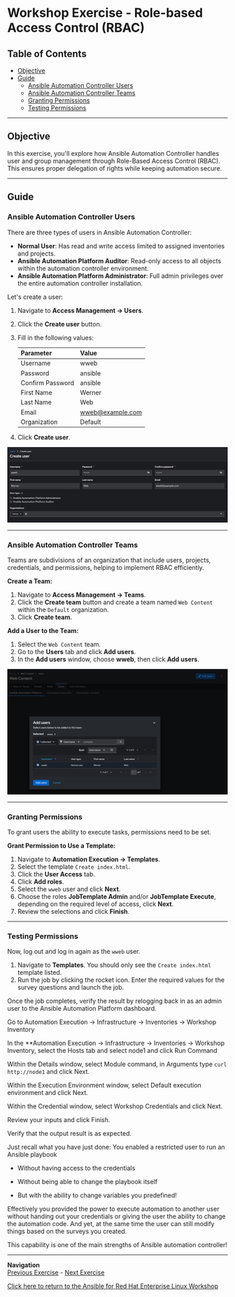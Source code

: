 # Workshop Exercise - Role-based Access Control (RBAC)

## Table of Contents

* [Objective](#objective)
* [Guide](#guide)
  * [Ansible Automation Controller Users](#ansible-automation-controller-users)
  * [Ansible Automation Controller Teams](#ansible-automation-controller-teams)
  * [Granting Permissions](#granting-permissions)
  * [Testing Permissions](#test-permissions)

---

## Objective

In this exercise, you'll explore how Ansible Automation Controller handles user and group management through Role-Based Access Control (RBAC). This ensures proper delegation of rights while keeping automation secure.

---

## Guide

### Ansible Automation Controller Users

There are three types of users in Ansible Automation Controller:

* **Normal User**: Has read and write access limited to assigned inventories and projects.
* **Ansible Automation Platform Auditor**: Read-only access to all objects within the automation controller environment.
* **Ansible Automation Platform Administrator**: Full admin privileges over the entire automation controller installation.

Let's create a user:

1. Navigate to **Access Management -> Users**.
2. Click the **Create user** button.
3. Fill in the following values:

   | Parameter       | Value           |
   |-----------------|-----------------|
   | Username        | wweb            |
   | Password        | ansible         |
   | Confirm Password| ansible         |
   | First Name      | Werner          |
   | Last Name       | Web             |
   | Email           | wweb@example.com |
   | Organization    | Default         |

4. Click **Create user**.

![create user](images/create_user.png)

---

### Ansible Automation Controller Teams

Teams are subdivisions of an organization that include users, projects, credentials, and permissions, helping to implement RBAC efficiently.

**Create a Team:**

1. Navigate to **Access Management -> Teams**.
2. Click the **Create team** button and create a team named `Web Content` within the `Default` organization.
3. Click **Create team**.

**Add a User to the Team:**

1. Select the `Web Content` team.
2. Go to the **Users** tab and click **Add users**.
3. In the **Add users** window, choose **wweb**, then click **Add users**.

![add user](images/add_user.png)

---

### Granting Permissions

To grant users the ability to execute tasks, permissions need to be set.

**Grant Permission to Use a Template:**

1. Navigate to **Automation Execution -> Templates**.
2. Select the template `Create index.html`.
3. Click the **User Access** tab.
4. Click **Add roles**.
5. Select the `wweb` user and click **Next**.
6. Choose the roles **JobTemplate Admin** and/or **JobTemplate Execute**, depending on the required level of access, click **Next**.
7. Review the selections and click **Finish**.

---

### Testing Permissions

Now, log out and log in again as the `wweb` user.

1. Navigate to **Templates**. You should only see the `Create index.html` template listed.
2. Run the job by clicking the rocket icon. Enter the required values for the survey questions and launch the job.

Once the job completes, verify the result by relogging back in as an admin user to the Ansible Automation Platform dashboard.

Go to Automation Execution → Infrastructure → Inventories → Workshop Inventory

In the **Automation Execution → Infrastructure → Inventories → Workshop Inventory, select the Hosts tab and select node1 and click Run Command

Within the Details window, select Module command, in Arguments type `curl http://node1` and click Next.

Within the Execution Environment window, select Default execution environment and click Next.

Within the Credential window, select Workshop Credentials and click Next.

Review your inputs and click Finish.

Verify that the output result is as expected. 


Just recall what you have just done: You enabled a restricted user to run an Ansible playbook

* Without having access to the credentials

* Without being able to change the playbook itself

* But with the ability to change variables you predefined\!

Effectively you provided the power to execute automation to another user without handing out your credentials or giving the user the ability to change the automation code. And yet, at the same time the user can still modify things based on the surveys you created.

This capability is one of the main strengths of Ansible automation controller\!

---
**Navigation**
<br>
[Previous Exercise](../2.4-Surveys) - [Next Exercise](../2.6-Workflows)

[Click here to return to the Ansible for Red Hat Enterprise Linux Workshop](../README.md#section-2---ansible-tower-exercises)
